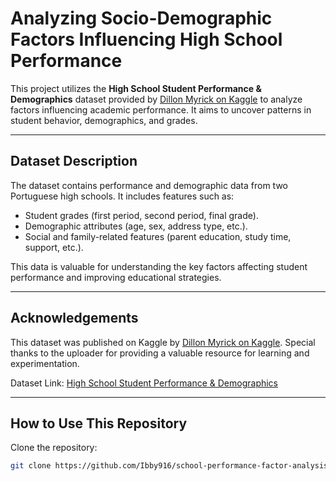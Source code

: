 # Analyzing Socio-Demographic Factors Influencing High School Performance

This project utilizes the **High School Student Performance & Demographics**  dataset provided by [Dillon Myrick on Kaggle](https://www.kaggle.com/datasets/dillonmyrick/high-school-student-performance-and-demographics) to analyze factors influencing academic performance. It aims to uncover patterns in student behavior, demographics, and grades.

---

## Dataset Description
The dataset contains performance and demographic data from two Portuguese high schools. It includes features such as:
- Student grades (first period, second period, final grade).
- Demographic attributes (age, sex, address type, etc.).
- Social and family-related features (parent education, study time, support, etc.).

This data is valuable for understanding the key factors affecting student performance and improving educational strategies.

---

## Acknowledgements
This dataset was  published on Kaggle by [Dillon Myrick on Kaggle](https://www.kaggle.com/datasets/dillonmyrick/high-school-student-performance-and-demographics). Special thanks to the uploader for providing a valuable resource for learning and experimentation.

Dataset Link: [High School Student Performance & Demographics](https://www.kaggle.com/datasets/dillonmyrick/high-school-student-performance-and-demographics)

---

## How to Use This Repository
Clone the repository:
   ```bash
   git clone https://github.com/Ibby916/school-performance-factor-analysis.git


